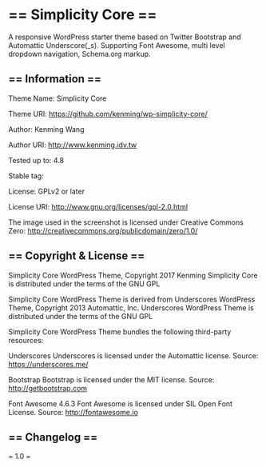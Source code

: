 == Simplicity Core ==
=========

A responsive WordPress starter theme based on Twitter Bootstrap and Automattic Underscore(_s). Supporting Font Awesome, multi level dropdown navigation, Schema.org markup.

== Information ==
-----------------

Theme Name: Simplicity Core

Theme URI: https://github.com/kenming/wp-simplicity-core/

Author: Kenming Wang

Author URI: http://www.kenming.idv.tw

Tested up to: 4.8

Stable tag: 

License: GPLv2 or later

License URI: http://www.gnu.org/licenses/gpl-2.0.html

The image used in the screenshot is licensed under Creative Commons Zero: http://creativecommons.org/publicdomain/zero/1.0/

== Copyright & License ==
-------------

Simplicity Core WordPress Theme, Copyright 2017 Kenming
Simplicity Core is distributed under the terms of the GNU GPL

Simplicity Core WordPress Theme is derived from Underscores WordPress Theme, Copyright 2013 Automattic, Inc.
Underscores WordPress Theme is distributed under the terms of the GNU GPL

Simplicity Core WordPress Theme bundles the following third-party resources:

Underscores
Underscores is licensed under the Automattic license.
Source: https://underscores.me/

Bootstrap
Bootstrap is licensed under the MIT license.
Source: http://getbootstrap.com

Font Awesome 4.6.3
Font Awesome is licensed under SIL Open Font License.
Source: http://fontawesome.io

== Changelog ==
---------------
= 1.0 =
